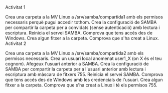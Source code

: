 Activitat 1

Crea una carpeta a la MV Linux a /srv/samba/compartida1 amb els permisos necessaris perquè pugui accedir tothom.
Crea la configuració de SAMBA per compartir la carpeta per a convidats (sense autenticació) amb lectura i escriptura.
Reinicia el servei SAMBA.
Comprova que tens accés des de Windows.
Crea algun fitxer a la carpeta.
Comprova que s'ha creat a Linux.
Activitat 2

Crea una carpeta a la MV Linux a /srv/samba/compartida2 amb els permisos necessaris.
Crea un usuari local anomenat user1_X (on X és el teu cognom).
Afegeux l'usuari anterior a SAMBA.
Crea la configuració de SAMBA per compartir la carpeta per a l'usuari anterior amb lectura i escriptura amb màscara de fitxers 755.
Reinicia el servei SAMBA.
Comprova que tens accés des de Windows amb les credencials de l'usuari.
Crea algun fitxer a la carpeta.
Comprova que s'ha creat a Linux i té els permisos 755.
